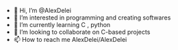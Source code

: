 - 👋 Hi, I’m @AlexDelei
- 👀 I’m interested in programming and creating softwares
- 🌱 I’m currently learning C , python
- 💞️ I’m looking to collaborate on C-based projects
- 📫 How to reach me AlexDelei/AlexDelei

<!---
AlexDelei/AlexDelei is a ✨ special ✨ repository because its `README.md` (this file) appears on your GitHub profile.
You can click the Preview link to take a look at your changes.
--->
